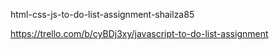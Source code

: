 html-css-js-to-do-list-assignment-shailza85


https://trello.com/b/cyBDj3xy/javascript-to-do-list-assignment
